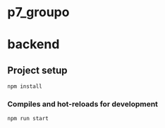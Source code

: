 # p7_groupo
# backend

## Project setup
```
npm install
```

### Compiles and hot-reloads for development
```
npm run start
```